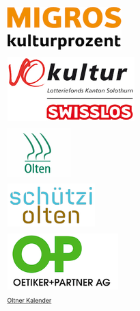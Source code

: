 [![Migros Kulturprozent](/images/sponsors/migros-kulturprozent-farbig_d.gif)](https://www.migros-kulturprozent.ch/)

[![SoKultur](/images/sponsors/logo_so_kultur_swisslos.jpg)](https://www.sokultur.ch/)

[![Stadt Olten](/images/sponsors/olten.gif)](http://www.olten.ch/)

[![Kulturzentrum Schützi Olten](/images/sponsors/schutzi-logo_2019_100.png)](http://schuetzi.ch/)

[![Oetiker+Partner AG](/images/sponsors/oetiker-partner.png)](https://www.oetiker.ch/)

[Oltner Kalender](https://oltner-kalender.ch/)
